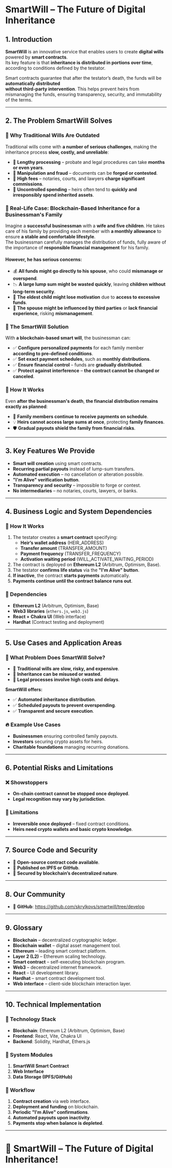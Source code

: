 # SmartWill – The Future of Digital Inheritance

## 1. Introduction

**SmartWill** is an innovative service that enables users to create **digital wills** powered by **smart contracts**.  
Its key feature is that **inheritance is distributed in portions over time**, according to conditions defined by the testator.

Smart contracts guarantee that after the testator’s death, the funds will be **automatically distributed**  
**without third-party intervention**. This helps prevent heirs from mismanaging the funds, ensuring transparency, security, and immutability of the terms.

---

## 2. The Problem SmartWill Solves

### 🔹 Why Traditional Wills Are Outdated

Traditional wills come with **a number of serious challenges**, making the inheritance process **slow, costly, and unreliable**:

- 📌 **Lengthy processing** – probate and legal procedures can take **months or even years**.
- 📌 **Manipulation and fraud** – documents can be **forged or contested**.
- 📌 **High fees** – notaries, courts, and lawyers **charge significant commissions**.
- 📌 **Uncontrolled spending** – heirs often tend to **quickly and irresponsibly spend inherited assets**.

### 🔹 Real-Life Case: Blockchain-Based Inheritance for a Businessman's Family

Imagine a **successful businessman** with a **wife and five children**. He takes care of his family by providing each member with **a monthly allowance** to ensure **a stable and comfortable lifestyle**.  
The businessman carefully manages the distribution of funds, fully aware of the importance of **responsible financial management** for his family.

#### However, he has **serious concerns**:

- 💰 **All funds might go directly to his spouse**, who could **mismanage or overspend**.
- 📉 **A large lump sum might be wasted quickly**, leaving **children without long-term security**.
- 👦 **The eldest child might lose motivation** due to **access to excessive funds**.
- 🛑 **The spouse might be influenced by third parties** or **lack financial experience**, risking **mismanagement**.

### 🎯 The SmartWill Solution

With **a blockchain-based smart will**, the businessman can:

- ✅ **Configure personalized payments** for each family member **according to pre-defined conditions**.
- ✅ **Set exact payment schedules**, such as **monthly distributions**.
- ✅ **Ensure financial control** – funds are **gradually distributed**.
- ✅ **Protect against interference** – **the contract cannot be changed or canceled**.

### 📅 How It Works

Even **after the businessman's death**, **the financial distribution remains exactly as planned**:

- 📅 **Family members continue to receive payments on schedule**.
- 💡 **Heirs cannot access large sums at once**, protecting **family finances**.
- 🛡 **Gradual payouts shield the family from financial risks**.

---

## 3. Key Features We Provide

- **Smart will creation** using smart contracts.
- **Recurring partial payouts** instead of lump-sum transfers.
- **Automated execution** – no cancellation or alteration possible.
- **"I'm Alive" verification button**.
- **Transparency and security** – impossible to forge or contest.
- **No intermediaries** – no notaries, courts, lawyers, or banks.

---

## 4. Business Logic and System Dependencies

### 🔹 How It Works

1. The testator creates a **smart contract** specifying:
   - **Heir’s wallet address** (HEIR_ADDRESS)
   - **Transfer amount** (TRANSFER_AMOUNT)
   - **Payment frequency** (TRANSFER_FREQUENCY)
   - **Activation waiting period** (WILL_ACTIVATE_WAITING_PERIOD)
2. The contract is deployed on **Ethereum L2** (Arbitrum, Optimism, Base).
3. The testator **confirms life status** via the **"I'm Alive" button**.
4. **If inactive**, the contract **starts payments** automatically.
5. **Payments continue until the contract balance runs out**.

### 🔹 Dependencies

- **Ethereum L2** (Arbitrum, Optimism, Base)
- **Web3 libraries** (`ethers.js`, `web3.js`)
- **React + Chakra UI** (Web interface)
- **Hardhat** (Contract testing and deployment)

---

## 5. Use Cases and Application Areas

### 🎯 What Problem Does SmartWill Solve?

- 📌 **Traditional wills are slow, risky, and expensive**.
- 📌 **Inheritance can be misused or wasted**.
- 📌 **Legal processes involve high costs and delays**.

**SmartWill offers:**

- ✅ **Automated inheritance distribution**.
- ✅ **Scheduled payouts to prevent overspending**.
- ✅ **Transparent and secure execution**.

### 🔥 Example Use Cases

- **Businessmen** ensuring controlled family payouts.
- **Investors** securing crypto assets for heirs.
- **Charitable foundations** managing recurring donations.

---

## 6. Potential Risks and Limitations

### ❌ Showstoppers

- **On-chain contract cannot be stopped once deployed**.
- **Legal recognition may vary by jurisdiction**.

### 🚧 Limitations

- **Irreversible once deployed** – fixed contract conditions.
- **Heirs need crypto wallets and basic crypto knowledge**.

---

## 7. Source Code and Security

- 📌 **Open-source contract code available**.
- 📌 **Published on IPFS or GitHub**.
- 📌 **Secured by blockchain’s decentralized nature**.

---

## 8. Our Community

- 💬 **GitHub**: https://github.com/skrylkovs/smartwill/tree/develop

---

## 9. Glossary

- **Blockchain** – decentralized cryptographic ledger.
- **Blockchain wallet** – digital asset management tool.
- **Ethereum** – leading smart contract platform.
- **Layer 2 (L2)** – Ethereum scaling technology.
- **Smart contract** – self-executing blockchain program.
- **Web3** – decentralized internet framework.
- **React** – UI development library.
- **Hardhat** – smart contract development tool.
- **Web interface** – client-side blockchain interaction layer.

---

## 10. Technical Implementation

### 🔹 Technology Stack

- **Blockchain**: Ethereum L2 (Arbitrum, Optimism, Base)
- **Frontend**: React, Vite, Chakra UI
- **Backend**: Solidity, Hardhat, Ethers.js

### 🔹 System Modules

1. **SmartWill Smart Contract**
2. **Web Interface**
3. **Data Storage (IPFS/GitHub)**

### 🔹 Workflow

1. **Contract creation** via web interface.
2. **Deployment and funding** on blockchain.
3. **Periodic "I'm Alive" confirmations**.
4. **Automated payouts upon inactivity**.
5. **Payments stop when balance is depleted**.

---

# 🚀 SmartWill – The Future of Digital Inheritance!
